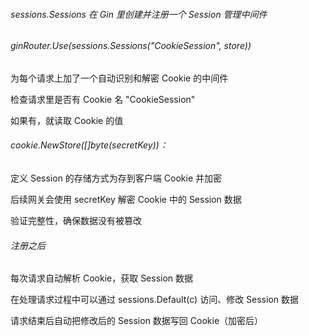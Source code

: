 ###### sessions.Sessions 在 Gin 里创建并注册一个 Session 管理中间件



###### ginRouter.Use(sessions.Sessions("CookieSession", store))

为每个请求上加了一个自动识别和解密 Cookie 的中间件

检查请求里是否有 Cookie 名 "CookieSession"

如果有，就读取 Cookie 的值



###### cookie.NewStore(\[]byte(secretKey))：

定义 Session 的存储方式为存到客户端 Cookie 并加密

后续网关会使用 secretKey 解密 Cookie 中的 Session 数据

验证完整性，确保数据没有被篡改



###### 注册之后

每次请求自动解析 Cookie，获取 Session 数据

在处理请求过程中可以通过 sessions.Default(c) 访问、修改 Session 数据

请求结束后自动把修改后的 Session 数据写回 Cookie（加密后）

